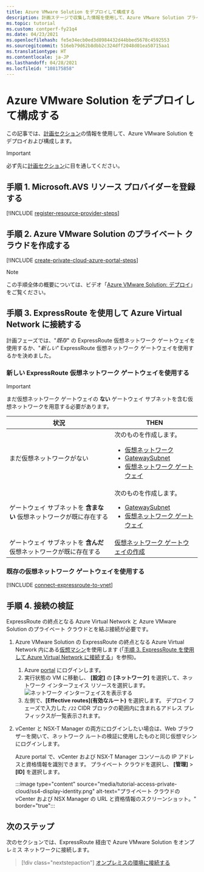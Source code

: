 ```yaml
---
title: Azure VMware Solution をデプロイして構成する
description: 計画ステージで収集した情報を使用して、Azure VMware Solution プライベート クラウドをデプロイして構成する方法について説明します。
ms.topic: tutorial
ms.custom: contperf-fy21q4
ms.date: 04/23/2021
ms.openlocfilehash: fe5e34ecb0ed3d8984432d44bbed5678c4592553
ms.sourcegitcommit: 516eb79d62b8dbb2c324dff2048d01ea50715aa1
ms.translationtype: HT
ms.contentlocale: ja-JP
ms.lasthandoff: 04/28/2021
ms.locfileid: "108175858"
---
```

# <a name="deploy-and-configure-azure-vmware-solution"></a>Azure VMware Solution をデプロイして構成する

この記事では、[計画セクション](production-ready-deployment-steps.md)の情報を使用して、Azure VMware Solution をデプロイおよび構成します。 

>[!IMPORTANT]
>必ず先に[計画セクション](production-ready-deployment-steps.md)に目を通してください。

## <a name="step-1-register-the-microsoftavs-resource-provider"></a>手順 1. **Microsoft.AVS** リソース プロバイダーを登録する

[!INCLUDE [register-resource-provider-steps](includes/register-resource-provider-steps.md)]

## <a name="step-2-create-an-azure-vmware-solution-private-cloud"></a>手順 2. Azure VMware Solution のプライベート クラウドを作成する

[!INCLUDE [create-private-cloud-azure-portal-steps](includes/create-private-cloud-azure-portal-steps.md)]

>[!NOTE]
>この手順全体の概要については、ビデオ「[Azure VMware Solution: デプロイ](https://www.youtube.com/embed/gng7JjxgayI)」をご覧ください。


## <a name="step-3-connect-to-azure-virtual-network-with-expressroute"></a>手順 3. ExpressRoute を使用して Azure Virtual Network に接続する

計画フェーズでは、"*既存*" の ExpressRoute 仮想ネットワーク ゲートウェイを使用するか、"*新しい*" ExpressRoute 仮想ネットワーク ゲートウェイを使用するかを決めました。  

### <a name="use-a-new-expressroute-virtual-network-gateway"></a>新しい ExpressRoute 仮想ネットワーク ゲートウェイを使用する

>[!IMPORTANT]
>まだ仮想ネットワーク ゲートウェイの **ない** ゲートウェイ サブネットを含む仮想ネットワークを用意する必要があります。

| 状況 | THEN  |
| --- | --- |
| まだ仮想ネットワークがない     |  次のものを作成します。<ul><li><a href="tutorial-configure-networking.md#create-a-virtual-network">仮想ネットワーク</a></li><li><a href="../expressroute/expressroute-howto-add-gateway-portal-resource-manager.md#create-the-gateway-subnet">GatewaySubnet</a></li><li><a href="tutorial-configure-networking.md#create-a-virtual-network-gateway">仮想ネットワーク ゲートウェイ</a></li></ul>        |
| ゲートウェイ サブネットを **含まない** 仮想ネットワークが既に存在する   | 次のものを作成します。 <ul><li><a href="../expressroute/expressroute-howto-add-gateway-portal-resource-manager.md#create-the-gateway-subnet">GatewaySubnet</a></li><li><a href="tutorial-configure-networking.md#create-a-virtual-network-gateway">仮想ネットワーク ゲートウェイ</a></li></ul>          |
| ゲートウェイ サブネットを **含んだ** 仮想ネットワークが既に存在する | [仮想ネットワーク ゲートウェイの作成](tutorial-configure-networking.md#create-a-virtual-network-gateway)   |


### <a name="use-an-existing-virtual-network-gateway"></a>既存の仮想ネットワーク ゲートウェイを使用する

[!INCLUDE [connect-expressroute-to-vnet](includes/connect-expressroute-vnet.md)]


## <a name="step-4-validate-the-connection"></a>手順 4. 接続の検証

ExpressRoute の終点となる Azure Virtual Network と Azure VMware Solution のプライベート クラウドとを結ぶ接続が必要です。 

1. Azure VMware Solution の ExpressRoute の終点となる Azure Virtual Network 内にある[仮想マシン](../virtual-machines/windows/quick-create-portal.md#create-virtual-machine)を使用します (「[手順 3. ExpressRoute を使用して Azure Virtual Network に接続する](#step-3-connect-to-azure-virtual-network-with-expressroute)」を参照)。  

   1. Azure [portal](https://portal.azure.com) にログインします。
   2. 実行状態の VM に移動し、 **[設定]** の **[ネットワーク]** を選択して、ネットワーク インターフェイス リソースを選択します。
      ![ネットワーク インターフェイスを表示する](../virtual-network/media/diagnose-network-routing-problem/view-nics.png)
   4. 左側で、**[Effective routes]\(有効なルート\)** を選択します。 デプロイ フェーズで入力した `/22` CIDR ブロックの範囲内に含まれるアドレス プレフィックスが一覧表示されます。

1. vCenter と NSX-T Manager の両方にログインしたい場合は、Web ブラウザーを開いて、ネットワーク ルートの検証に使用したものと同じ仮想マシンにログインします。  

   Azure portal で、vCenter および NSX-T Manager コンソールの IP アドレスと資格情報を識別できます。  プライベート クラウドを選択し、 **[管理]**  >  **[ID]** を選択します。

   :::image type="content" source="media/tutorial-access-private-cloud/ss4-display-identity.png" alt-text="プライベート クラウドの vCenter および NSX Manager の URL と資格情報のスクリーンショット。" border="true":::


## <a name="next-steps"></a>次のステップ

次のセクションでは、ExpressRoute 経由で Azure VMware Solution をオンプレミス ネットワークに接続します。

> [!div class="nextstepaction"]
> [オンプレミスの環境に接続する](tutorial-expressroute-global-reach-private-cloud.md)